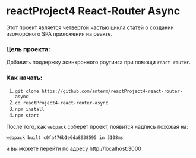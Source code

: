 # reactProject4 React-Router Async

Этот проект является <a href='https://reactkitchen.wordpress.com/reactproject-v4-react-router-async/'>четвертой частью</a> цикла <a href='https://reactkitchen.wordpress.com/spa-react-project/'>статей</a> о создании изоморфного SPA приложения на реакте.

### Цель проекта:

Добавить поддержку асинхронного роутинга при помощи `react-router`.

### Как начать:

1. `git clone https://github.com/anterm/reactProject4-react-router-async`
1. `cd reactProject4-react-router-async`
1. `npm install`
1. `npm start`

После того, как `webpack` соберёт проект, появится надпись похожая на:

`webpack built c0fa476b1e6da8938595 in 5108ms`

и вы можете перейти по адресу http://localhost:3000
